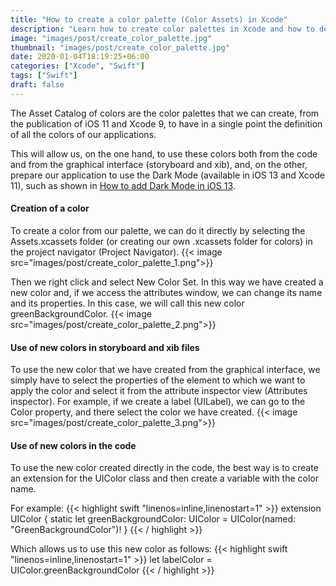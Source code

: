 ```yaml
---
title: "How to create a color palette (Color Assets) in Xcode"
description: "Learn how to create color palettes in Xcode and how to define all the colors in an application in a single point."
image: "images/post/create_color_palette.jpg"
thumbnail: "images/post/create_color_palette.jpg"
date: 2020-01-04T18:19:25+06:00
categories: ["Xcode", "Swift"]
tags: ["Swift"]
draft: false
---
```

The Asset Catalog of colors are the color palettes that we can create, from the publication of iOS 11 and Xcode 9, to have in a single point the definition of all the colors of our applications.

This will allow us, on the one hand, to use these colors both from the code and from the graphical interface (storyboard and xib), and, on the other, prepare our application to use the Dark Mode (available in iOS 13 and Xcode 11), such as shown in [How to add Dark Mode in iOS 13](https://codderlly.com/blog/add_dark_mode_ios/).
#### Creation of a color

To create a color from our palette, we can do it directly by selecting the Assets.xcassets folder (or creating our own .xcassets folder for colors) in the project navigator (Project Navigator).
{{< image src="images/post/create_color_palette_1.png">}}


Then we right click and select New Color Set. In this way we have created a new color and, if we access the attributes window, we can change its name and its properties. In this case, we will call this new color greenBackgroundColor.
{{< image src="images/post/create_color_palette_2.png">}}

#### Use of new colors in storyboard and xib files

To use the new color that we have created from the graphical interface, we simply have to select the properties of the element to which we want to apply the color and select it from the attribute inspector view (Attributes inspector). For example, if we create a label (UILabel), we can go to the Color property, and there select the color we have created.
{{< image src="images/post/create_color_palette_3.png">}}

#### Use of new colors in the code

To use the new color created directly in the code, the best way is to create an extension for the UIColor class and then create a variable with the color name.

For example:
{{< highlight swift "linenos=inline,linenostart=1" >}}
extension UIColor {
  static let greenBackgroundColor: UIColor = UIColor(named: "GreenBackgroundColor")!
}
{{< / highlight >}}

Which allows us to use this new color as follows:
{{< highlight swift "linenos=inline,linenostart=1" >}}
 let labelColor = UIColor.greenBackgroundColor
{{< / highlight >}}
